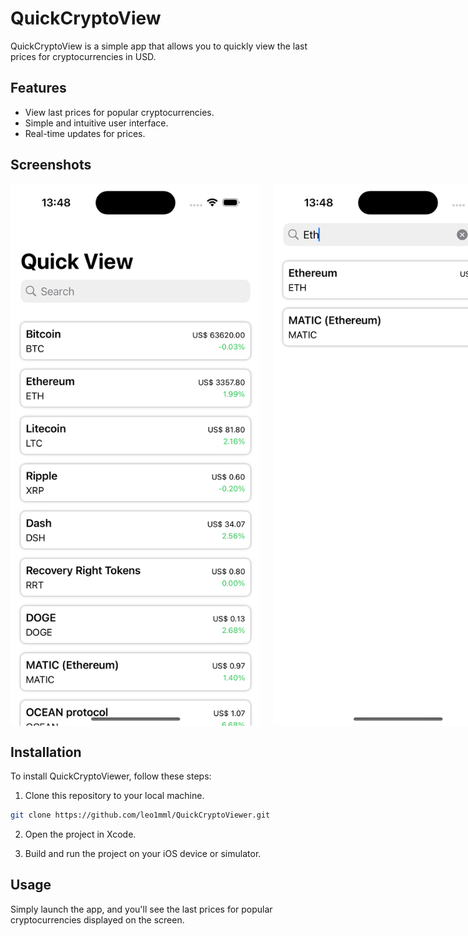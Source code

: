 # QuickCryptoView

QuickCryptoView is a simple app that allows you to quickly view the last prices for cryptocurrencies in USD.

## Features

- View last prices for popular cryptocurrencies.
- Simple and intuitive user interface.
- Real-time updates for prices.

## Screenshots

<div style="display: flex; flex-direction: row;">
  <img src="Prints/pic.png" alt="Screenshot 1" width="400" style="margin-right: 20px;"/>
  <img src="Prints/pic1.png" alt="Screenshot 2" width="400"/>
</div>

## Installation

To install QuickCryptoViewer, follow these steps:

1. Clone this repository to your local machine.

```bash
git clone https://github.com/leo1mml/QuickCryptoViewer.git
```


2. Open the project in Xcode.

3. Build and run the project on your iOS device or simulator.

## Usage

Simply launch the app, and you'll see the last prices for popular cryptocurrencies displayed on the screen.

